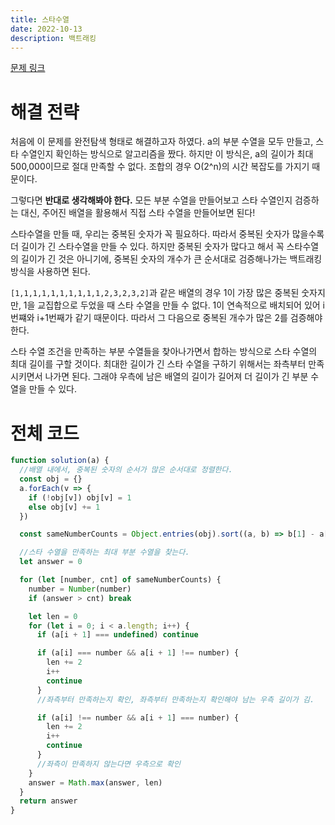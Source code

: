 ```yaml
---
title: 스타수열
date: 2022-10-13
description: 백트래킹
---
```


[문제 링크](https://school.programmers.co.kr/learn/courses/30/lessons/70130)

# 해결 전략

처음에 이 문제를 완전탐색 형태로 해결하고자 하였다. a의 부분 수열을 모두 만들고, 스타 수열인지 확인하는 방식으로 알고리즘을 짰다. 하지만 이 방식은, a의 길이가 최대 500,000이므로 절대 만족할 수 없다. 조합의 경우 O(2^n)의 시간 복잡도를 가지기 때문이다.

그렇다면 **반대로 생각해봐야 한다.** 모든 부분 수열을 만들어보고 스타 수열인지 검증하는 대신, 주어진 배열을 활용해서 직접 스타 수열을 만들어보면 된다!

스타수열을 만들 때, 우리는 중복된 숫자가 꼭 필요하다. 따라서 중복된 숫자가 많을수록 더 길이가 긴 스타수열을 만들 수 있다. 하지만 중복된 숫자가 많다고 해서 꼭 스타수열의 길이가 긴 것은 아니기에, 중복된 숫자의 개수가 큰 순서대로 검증해나가는 백트래킹 방식을 사용하면 된다.

`[1,1,1,1,1,1,1,1,1,1,2,3,2,3,2]`과 같은 배열의 경우 1이 가장 많은 중복된 숫자지만, 1을 교집합으로 두었을 때 스타 수열을 만들 수 없다. 1이 연속적으로 배치되어 있어 i번쨰와 i+1번째가 같기 때문이다. 따라서 그 다음으로 중복된 개수가 많은 2를 검증해야 한다.

스타 수열 조건을 만족하는 부분 수열들을 찾아나가면서 합하는 방식으로 스타 수열의 최대 길이를 구할 것이다. 최대한 길이가 긴 스타 수열을 구하기 위해서는 좌측부터 만족시키면서 나가면 된다. 그래야 우측에 남은 배열의 길이가 길어져 더 길이가 긴 부분 수열을 만들 수 있다.

# 전체 코드

```js
function solution(a) {
  //배열 내에서, 중복된 숫자의 순서가 많은 순서대로 정렬한다.
  const obj = {}
  a.forEach(v => {
    if (!obj[v]) obj[v] = 1
    else obj[v] += 1
  })

  const sameNumberCounts = Object.entries(obj).sort((a, b) => b[1] - a[1])

  //스타 수열을 만족하는 최대 부분 수열을 찾는다.
  let answer = 0

  for (let [number, cnt] of sameNumberCounts) {
    number = Number(number)
    if (answer > cnt) break

    let len = 0
    for (let i = 0; i < a.length; i++) {
      if (a[i + 1] === undefined) continue

      if (a[i] === number && a[i + 1] !== number) {
        len += 2
        i++
        continue
      }
      //좌측부터 만족하는지 확인, 좌측부터 만족하는지 확인해야 남는 우측 길이가 김.

      if (a[i] !== number && a[i + 1] === number) {
        len += 2
        i++
        continue
      }
      //좌측이 만족하지 않는다면 우측으로 확인
    }
    answer = Math.max(answer, len)
  }
  return answer
}
```
